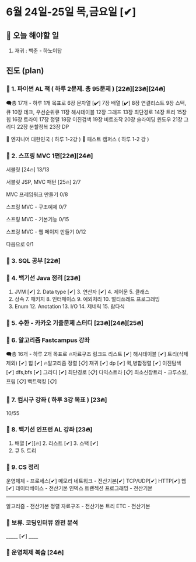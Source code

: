 # 6월 24일-25일 목,금요일 [✔]

## 📌 오늘 해야할 일

1. 재귀 : 백준 - 하노이탑

## 진도 (plan)

### 📌 1. 파이썬 AL 책 ( 하루 2문제. 총 95문제 ) [22🔥][23🔥][24🔥]

🗨총 17개 - 하루 1개 목표로
6장 문자열 [✔] 7장 배열 [✔] 8장 연결리스트 9장 스택,큐 10장 데크, 우선순위큐
11장 해시테이블 12장 그래프 13장 최단경로 14장 트리 15장 힙
16장 트라이 17장 정렬 18장 이진검색 19장 비트조작 20장 슬라이딩 윈도우
21장 그리디 22장 분할정복 23장 DP

📌 엔지니어 대한민국 ( 하루 1-2강 )
📌 패스트 캠퍼스 ( 하루 1-2 강 )

### 📌 2. 스프링 MVC 1편[22🔥][24🔥]

서블릿 [24🔥]
13/13

서블릿 JSP, MVC 패턴 [25🔥]
2/7

MVC 프레임워크 만들기
0/8

스프링 MVC - 구조예제
0/7

스프링 MVC - 기본기능
0/15

스프링 MVC - 웹 페이지 만들기
0/12

다음으로
0/1

### 📌 3. SQL 공부 [22🔥]

### 📌 4. 백기선 Java 정리 [23🔥]

1. JVM [✔] 2. Data type [✔] 3. 연산자 [✔] 4. 제어문 5. 클래스
2. 상속 7. 패키지 8. 인터페이스 9. 예외처리 10. 멀티쓰레드 프로그래밍
3.  Enum 12. Anotation 13. I/O 14. 제네릭 15. 람다식

### 📌 5. 수한 - 카카오 기출문제 스터디 [23🔥][24🔥][25🔥]

### 📌 6. 알고리즘 Fastcampus 강좌

🗨총 16개 - 하루 2개 목표로
🔥자료구조
링크드 리스트 [✔] 해시테이블 [✔] 트리(삭제 제외) [✔] 힙 [✔]
🔥알고리즘
정렬 [📋] 재귀 [✔] dp [✔] 퀵,병합정렬 [✔] 이진탐색 [✔] dfs,bfs [✔]
그리디 [✔] 최단경로 [📋] 다익스트라 [📋] 최소신장트리 - 크루스칼, 프림 [📋]
백트랙킹 [📋]

### 📌 7. 컴시구 강좌 ( 하루 3강 목표 ) [23🔥]

10/55


### 📌 8. 백기선 인프런 AL 강좌 [23🔥]

1. 배열 [✔][🔥] 2. 리스트 [✔] 3. 스택 [✔]
4. 큐 5. 트리

### 📌 9. CS 정리

운영체제 - 프로세스[✔] 메모리
네트워크 - 전산기본[✔] TCP/UDP[✔] HTTP[✔] 웹[✔]
데이터베이스 - 전산기본 인덱스 트랜젝션
프로그래밍 - 전산기본
_______
알고리즘 - 전산기본 정렬
자료구조 - 전산기본 트리
ETC - 전산기본



### 📌 보류. 코딩인터뷰 완전 분석

_____ [✔] ____

### 📌 운영체제 복습 [24🔥]